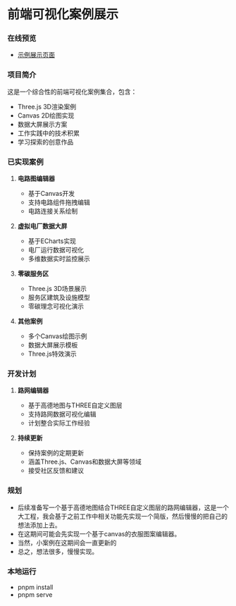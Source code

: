 # 前端可视化案例展示

### 在线预览
- [示例展示页面](https://ldx18015816566.gitee.io/ldx-three-learn/#/examples)

### 项目简介
这是一个综合性的前端可视化案例集合，包含：
- Three.js 3D渲染案例
- Canvas 2D绘图实现
- 数据大屏展示方案
- 工作实践中的技术积累
- 学习探索的创意作品

### 已实现案例
1. **电路图编辑器**
   - 基于Canvas开发
   - 支持电路组件拖拽编辑
   - 电路连接关系绘制

2. **虚拟电厂数据大屏**
   - 基于ECharts实现
   - 电厂运行数据可视化
   - 多维数据实时监控展示

3. **零碳服务区**
   - Three.js 3D场景展示
   - 服务区建筑及设施模型
   - 零碳理念可视化演示

4. **其他案例**
   - 多个Canvas绘图示例
   - 数据大屏展示模板
   - Three.js特效演示

### 开发计划
1. **路网编辑器**
   - 基于高德地图与THREE自定义图层
   - 支持路网数据可视化编辑
   - 计划整合实际工作经验

2. **持续更新**
   - 保持案例的定期更新
   - 涵盖Three.js、Canvas和数据大屏等领域
   - 接受社区反馈和建议

### 规划
- 后续准备写一个基于高德地图结合THREE自定义图层的路网编辑器，这是一个大工程，我会基于之前工作中相关功能先实现一个简版，然后慢慢的把自己的想法添加上去。
- 在这期间可能会先实现一个基于canvas的衣服图案编辑器。
- 当然，小案例在这期间会一直更新的
- 总之，想法很多，慢慢实现。

### 本地运行
- pnpm install
- pnpm serve

